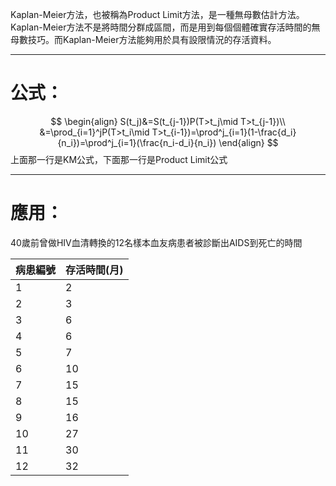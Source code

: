 Kaplan-Meier方法，也被稱為Product Limit方法，是一種無母數估計方法。Kaplan-Meier方法不是將時間分群成區間，而是用到每個個體確實存活時間的無母數技巧。而Kaplan-Meier方法能夠用於具有設限情況的存活資料。
- - -
# 公式：
$$
\begin{align}
S(t_j)&=S(t_{j-1})P(T>t_j\mid T>t_{j-1})\\
&=\prod_{i=1}^jP(T>t_i\mid T>t_{i-1})=\prod^j_{i=1}(1-\frac{d_i}{n_i})=\prod^j_{i=1}(\frac{n_i-d_i}{n_i})
\end{align}
$$
上面那一行是KM公式，下面那一行是Product Limit公式
- - -
# 應用：
40歲前曾做HIV血清轉換的12名樣本血友病患者被診斷出AIDS到死亡的時間

| 病患編號 | 存活時間(月) |
| ---- | ------- |
| 1    | 2       |
| 2    | 3       |
| 3    | 6       |
| 4    | 6       |
| 5    | 7       |
| 6    | 10      |
| 7    | 15      |
| 8    | 15      |
| 9    | 16      |
| 10   | 27      |
| 11   | 30      |
| 12   | 32      |


